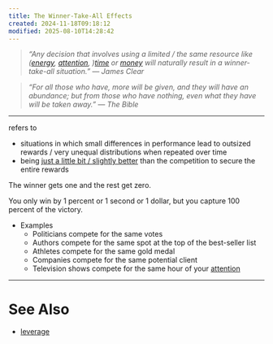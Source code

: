 ```yaml
---
title: The Winner-Take-All Effects
created: 2024-11-18T09:18:12
modified: 2025-08-10T14:28:42
---
```


> _“Any decision that involves using a limited / the same resource like ([energy](Energy%20Management.md), [attention](attention.md), )[time](Time%20is%20the%20most%20valuable%20asset.md) or [money](money.md) will naturally result in a winner-take-all situation.” — James Clear_

> _“For all those who have, more will be given, and they will have an abundance; but from those who have nothing, even what they have will be taken away.” — The Bible_

---

refers to

* situations in which small differences in performance lead to outsized rewards / very unequal distributions when repeated over time
* being [just a little bit / slightly better](every-single-day-chop-wood-carry-waters.md) than the competition to secure the entire rewards

The winner gets one and the rest get zero.

You only win by 1 percent or 1 second or 1 dollar, but you capture 100 percent of the victory.

* Examples
	* Politicians compete for the same votes
	* Authors compete for the same spot at the top of the best-seller list
	* Athletes compete for the same gold medal
	* Companies compete for the same potential client
	* Television shows compete for the same hour of your [attention](attention.md)

---

# See Also

* [leverage](leverage.md)
